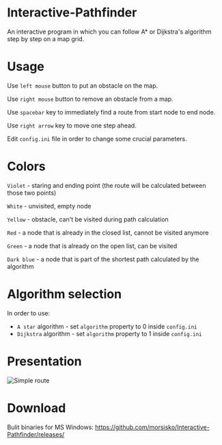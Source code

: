 # Interactive-Pathfinder
An interactive program in which you can follow A* or Dijkstra's algorithm step by step on a map grid.

# Usage
Use `left mouse` button to put an obstacle on the map.

Use `right mouse` button to remove an obstacle from a map.

Use `spacebar` key to immediately find a route from start node to end node.

Use `right arrow` key to move one step ahead.

Edit `config.ini` file in order to change some crucial parameters.

# Colors
`Violet` - staring and ending point (the route will be calculated between those two points)

`White` - unvisited, empty node

`Yellow` - obstacle, can't be visited during path calculation

`Red` - a node that is already in the closed list, cannot be visited anymore

`Green` - a node that is already on the open list, can be visited

`Dark blue` - a node that is part of the shortest path calculated by the algorithm

# Algorithm selection
In order to use:
* `A star` algorithm - set `algorithm` property to 0 inside `config.ini`
* `Dijkstra` algorithm - set `algorithm` property to 1 inside `config.ini`

# Presentation
![Simple route](https://s5.gifyu.com/images/2020-02-19_23-07-29.gif)

# Download
Bulit binaries for MS Windows: https://github.com/morsisko/Interactive-Pathfinder/releases/
